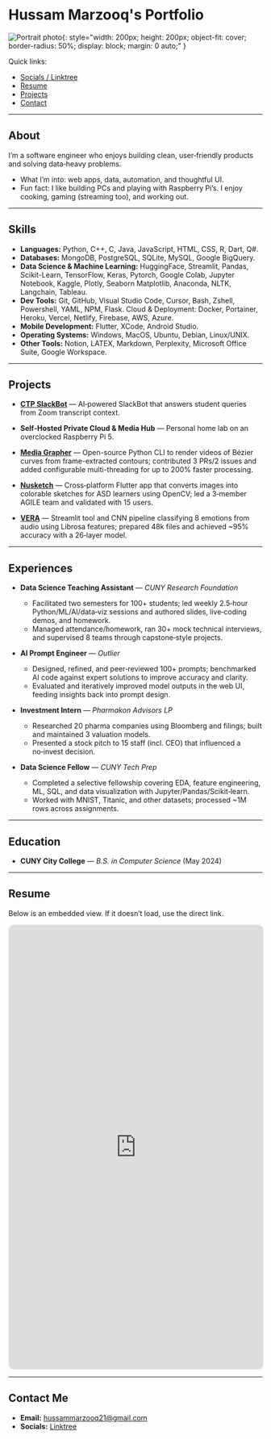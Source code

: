 # Hussam Marzooq's Portfolio

![Portrait photo](/assets/Hussam_Portrait.jpg){: style="width: 200px; height: 200px; object-fit: cover; border-radius: 50%; display: block; margin: 0 auto;" }

Quick links:

- [Socials / Linktree](https://linktr.ee/Hussam_x)
- [Resume](#resume)
- [Projects](#projects)
- [Contact](#contact-me)

---

## About

I’m a software engineer who enjoys building clean, user‑friendly products and solving data‑heavy problems.

- What I’m into: web apps, data, automation, and thoughtful UI.
- Fun fact: I like building PCs and playing with Raspberry Pi’s. I enjoy cooking, gaming (streaming too), and working out.

---

## Skills

- **Languages:** Python, C++, C, Java, JavaScript, HTML, CSS, R, Dart, Q#.
- **Databases:** MongoDB, PostgreSQL, SQLite, MySQL, Google BigQuery.
- **Data Science & Machine Learning:** HuggingFace, Streamlit, Pandas, Scikit-Learn, TensorFlow, Keras, Pytorch,
  Google Colab, Jupyter Notebook, Kaggle, Plotly, Seaborn Matplotlib, Anaconda, NLTK, Langchain, Tableau.
- **Dev Tools:** Git, GitHub, Visual Studio Code, Cursor, Bash, Zshell, Powershell, YAML, NPM, Flask.
Cloud & Deployment: Docker, Portainer, Heroku, Vercel, Netlify, Firebase, AWS, Azure.
- **Mobile Development:** Flutter, XCode, Android Studio.
- **Operating Systems:** Windows, MacOS, Ubuntu, Debian, Linux/UNIX.
- **Other Tools:** Notion, LATEX, Markdown, Perplexity, Microsoft Office Suite, Google Workspace.

---

## Projects

- [**CTP SlackBot**](https://github.com/hMRZQ21/2025-Spring-BAI/tree/alt) — AI‑powered SlackBot that answers student queries from Zoom transcript context.

- **Self‑Hosted Private Cloud & Media Hub** — Personal home lab on an overclocked Raspberry Pi 5. 

- [**Media Grapher**](https://github.com/hMRZQ21/MediaGrapher) — Open-source Python CLI to render videos of Bézier curves from frame-extracted contours; contributed 3 PRs/2 issues and added configurable multi-threading for up to 200% faster processing.


- [**Nusketch**](https://github.com/hMRZQ21/Nusketch) — Cross‑platform Flutter app that converts images into colorable sketches for ASD learners using OpenCV; led a 3‑member AGILE team and validated with 15 users. 

- [**VERA**](https://vera-deployed.streamlit.app/) — Streamlit tool and CNN pipeline classifying 8 emotions from audio using Librosa features; prepared 48k files and achieved ~95% accuracy with a 26‑layer model. 

---

## Experiences

- **Data Science Teaching Assistant** — *CUNY Research Foundation*
  - Facilitated two semesters for 100+ students; led weekly 2.5‑hour Python/ML/AI/data‑viz sessions and authored slides, live‑coding demos, and homework.
  - Managed attendance/homework, ran 30+ mock technical interviews, and supervised 8 teams through capstone‑style projects.

- **AI Prompt Engineer** — *Outlier*
  - Designed, refined, and peer‑reviewed 100+ prompts; benchmarked AI code against expert solutions to improve accuracy and clarity.
  - Evaluated and iteratively improved model outputs in the web UI, feeding insights back into prompt design.

- **Investment Intern** — *Pharmakon Advisors LP* 
  - Researched 20 pharma companies using Bloomberg and filings; built and maintained 3 valuation models.
  - Presented a stock pitch to 15 staff (incl. CEO) that influenced a no‑invest decision.

- **Data Science Fellow** — *CUNY Tech Prep* 
  - Completed a selective fellowship covering EDA, feature engineering, ML, SQL, and data visualization with Jupyter/Pandas/Scikit‑learn.
  - Worked with MNIST, Titanic, and other datasets; processed ~1M rows across assignments.

---

## Education

- **CUNY City College** — *B.S. in Computer Science* (May 2024) 

---

## Resume

Below is an embedded view. If it doesn’t load, use the direct link.

<iframe
  src="https://drive.google.com/file/d/1k_ZxLYG8FiofFUrWypdjSNvwA063pzh_/view?usp=sharing"
  width="100%"
  height="880"
  style="border:1px solid #e5e7eb;border-radius:10px;"
  loading="lazy"
></iframe>

---

## Contact Me

- **Email:** [hussammarzooq21@gmail.com](mailto:hussammarzooq21@gmail.com)
- **Socials:** [Linktree](https://linktr.ee/Hussam_x)
